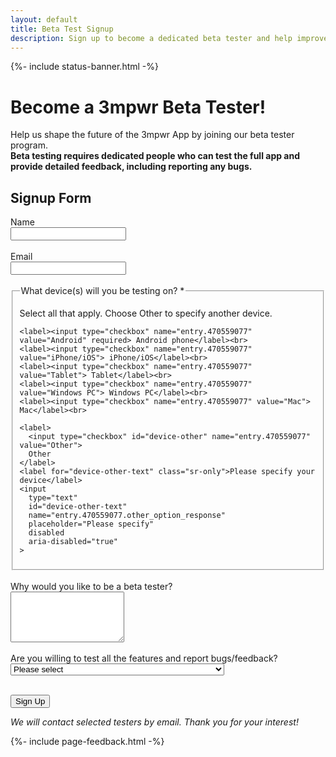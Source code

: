 ```yaml
---
layout: default
title: Beta Test Signup
description: Sign up to become a dedicated beta tester and help improve 3mpwr App.
---
```



{%- include status-banner.html -%}

# Become a 3mpwr Beta Tester!

Help us shape the future of the 3mpwr App by joining our beta tester program.  
**Beta testing requires dedicated people who can test the full app and provide detailed feedback, including reporting any bugs.**

## Signup Form

<form action="https://docs.google.com/forms/d/e/1FAIpQLScY599ZYJtpRakd421ADGZumejk2WjmbVvpUknw2uHAzTNx9A/formResponse" method="POST" target="_blank">
  <div>
    <label for="beta-name">Name</label><br>
    <input id="beta-name" type="text" name="entry.2048050345" autocomplete="name" required>
  </div>
  <br>

  <div>
    <label for="beta-email">Email</label><br>
    <input id="beta-email" type="email" name="entry.2128873790" autocomplete="email" inputmode="email" required>
  </div>
  <br>

  <fieldset aria-describedby="devices-hint">
    <legend>What device(s) will you be testing on? <span aria-hidden="true">*</span></legend>
    <p id="devices-hint" class="sr-only">Select all that apply. Choose Other to specify another device.</p>

    <label><input type="checkbox" name="entry.470559077" value="Android" required> Android phone</label><br>
    <label><input type="checkbox" name="entry.470559077" value="iPhone/iOS"> iPhone/iOS</label><br>
    <label><input type="checkbox" name="entry.470559077" value="Tablet"> Tablet</label><br>
    <label><input type="checkbox" name="entry.470559077" value="Windows PC"> Windows PC</label><br>
    <label><input type="checkbox" name="entry.470559077" value="Mac"> Mac</label><br>

    <label>
      <input type="checkbox" id="device-other" name="entry.470559077" value="Other">
      Other
    </label>
    <label for="device-other-text" class="sr-only">Please specify your device</label>
    <input
      type="text"
      id="device-other-text"
      name="entry.470559077.other_option_response"
      placeholder="Please specify"
      disabled
      aria-disabled="true"
    >
  </fieldset>
  <br>

  <div>
    <label for="beta-reason">Why would you like to be a beta tester?</label><br>
    <textarea id="beta-reason" name="entry.1434274983" rows="5"></textarea>
  </div>
  <br>

  <div>
    <label for="beta-willing">Are you willing to test all the features and report bugs/feedback?</label><br>
    <select id="beta-willing" name="entry.617838265" required>
      <option value="">Please select</option>
      <option value="Yes">Yes, I am dedicated to testing and providing feedback.</option>
      <option value="No">No, I may not be able to test everything.</option>
    </select>
  </div>
  <br>

  <button type="submit">Sign Up</button>
</form>

<script>
  (function () {
    const otherCb = document.getElementById('device-other');
    const otherText = document.getElementById('device-other-text');
    if (otherCb && otherText) {
      const sync = () => {
        const on = otherCb.checked;
        otherText.disabled = !on;
        otherText.setAttribute('aria-disabled', String(!on));
        if (!on) otherText.value = '';
      };
      otherCb.addEventListener('change', sync);
      sync();
    }
  })();
</script>

*We will contact selected testers by email. Thank you for your interest!*

{%- include page-feedback.html -%}
